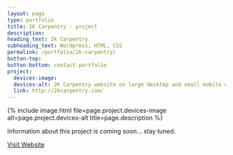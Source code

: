 ```yaml
---
layout: page
type: portfolio
title: 2K Carpentry - project
description: 
heading_text: 2k Carpentry
subheading_text: Wordpress, HTML, CSS
permalink: /portfolio/2k-carpentry/
button-top:
button-bottom: contact-portfolio
project:
  devices-image:
  devices-alt: 2K Carpentry website on large desktop and small mobile devices preview
  link: http://2kcarpentry.com/
---
```


{% include image.html file=page.project.devices-image alt=page.project.devices-alt title=page.description %}

Information about this project is coming soon... stay tuned.

<div class="button-visit-website">
  <a href="{{ page.project.link }}" target="_blank" title="External link - visit {{ page.project.link }}">Visit Website <i class="fa fa-external-link"></i></a>
</div>
